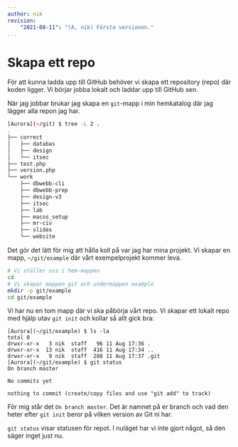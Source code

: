 ```yaml
---
author: nik
revision:
    "2021-08-11": "(A, nik) Första versionen."
...
```

Skapa ett repo
==================================

För att kunna ladda upp till GitHub behöver vi skapa ett repository (repo) där koden ligger. Vi börjar jobba lokalt och laddar upp till GitHub sen.

När jag jobbar brukar jag skapa en `git`-mapp i min hemkatalog där jag lägger alla repon jag har.

```bash
[Aurora](~/git) $ tree -L 2 .
.
├── correct
│   ├── databas
│   ├── design
│   └── itsec
├── test.php
├── version.php
└── work
    ├── dbwebb-cli
    ├── dbwebb-prep
    ├── design-v3
    ├── itsec
    ├── lab
    ├── macos_setup
    ├── mr-civ
    ├── slides
    └── website
```

Det gör det lätt för mig att hålla koll på var jag har mina projekt. Vi skapar en mapp, `~/git/example` där vårt exempelprojekt kommer leva.

```bash
# Vi ställer oss i hem-mappen
cd
# Vi skapar mappen git och undermappen example
mkdir -p git/example
cd git/example
```

Vi har nu en tom mapp där vi ska påbörja vårt repo. Vi skapar ett lokalt repo med hjälp utav `git init` och kollar så allt gick bra:

```
[Aurora](~/git/example) $ ls -la
total 0
drwxr-xr-x   3 nik  staff   96 11 Aug 17:36 .
drwxr-xr-x  13 nik  staff  416 11 Aug 17:34 ..
drwxr-xr-x   9 nik  staff  288 11 Aug 17:37 .git
[Aurora](~/git/example) $ git status
On branch master

No commits yet

nothing to commit (create/copy files and use "git add" to track)
```

För mig står det `On branch master`. Det är namnet på er branch och vad den heter efter `git init` beror på vilken version av Git ni har.

`git status` visar statusen för repot. I nuläget har vi inte gjort något, så den säger inget just nu.
